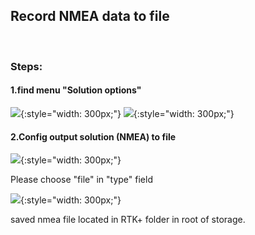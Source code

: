 ## Record NMEA data to file

<br>


### Steps:

#### 1.find menu "Solution options"
![](images/output-bt-1.png){:style="width: 300px;"}  ![](images/output-bt-2.png){:style="width: 300px;"}

#### 2.Config output solution (NMEA) to file

![](images/output-bt-3.png){:style="width: 300px;"}  

Please choose "file" in "type" field

![](images/output-bt-4.png){:style="width: 300px;"}

saved nmea file located in RTK+ folder in root of storage.